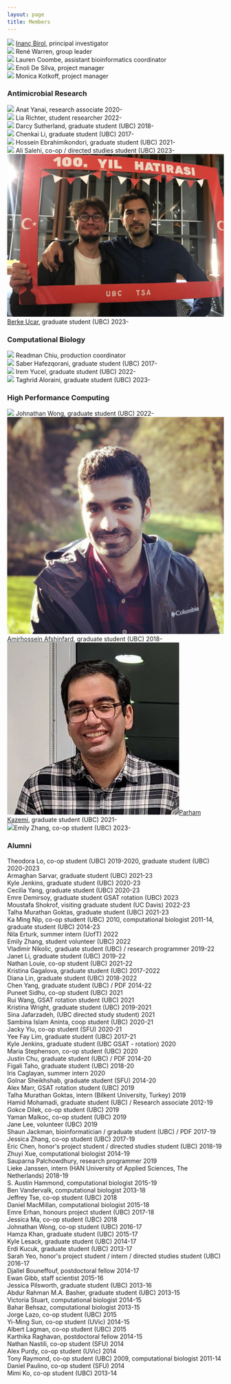 ```yaml
---
layout: page
title: Members
---
```


<img class="avatar" src="assets/avatars/ibirol.jpeg"> [Inanç Birol](https://www.bcgsc.ca/people/inanc-birol), principal investigator  <br>
<img class="avatar" src="assets/avatars/rwarren.png"> René Warren, group leader  <br>
<img class="avatar" src="assets/avatars/lcoombe.jpg"> Lauren Coombe, assistant bioinformatics coordinator  <br>
<img class="avatar" src="assets/avatars/noavatar.jpg"> Enoli De Silva, project manager <br>
<img class="avatar" src="assets/avatars/noavatar.jpg"> Monica Kotkoff, project manager <br>

### Antimicrobial Research
<img class="avatar" src="assets/avatars/noavatar.jpg"> Anat Yanai, research associate 2020-<br>
<img class="avatar" src="assets/avatars/noavatar.jpg"> Lia Richter, student researcher 2022-<br>
<img class="avatar" src="assets/avatars/dsutherland.jpg"> Darcy Sutherland, graduate student (UBC) 2018-<br>
<img class="avatar" src="assets/avatars/cli.jpg"> Chenkai Li, graduate student (UBC) 2017-<br>
<img class="avatar" src="assets/avatars/noavatar.jpg"> Hossein Ebrahimikondori, graduate student (UBC) 2021-<br>
<img class="avatar" src="assets/avatars/noavatar.jpg"> Ali Salehi, co-op / directed studies student (UBC) 2023-<br>
<img class="avatar" src="assets/avatars/bucar.jpg"> [Berke Ucar](https://berkeucar.github.io), graduate student (UBC) 2023-<br>

### Computational Biology
<img class="avatar" src="assets/avatars/rchiu.jpg"> Readman Chiu, production coordinator <br>
<img class="avatar" src="assets/avatars/shafezqorani.png"> Saber Hafezqorani, graduate student (UBC) 2017-<br>
<img class="avatar" src="assets/avatars/noavatar.jpg"> Irem Yucel, graduate student (UBC) 2022-<br>
<img class="avatar" src="assets/avatars/noavatar.jpg"> Taghrid Aloraini, graduate student (UBC) 2023-<br>

### High Performance Computing
<img class="avatar" src="assets/avatars/noavatar.jpg"> Johnathan Wong, graduate student (UBC) 2022-<br>
<img class="avatar" src="assets/avatars/aafshinfard.jpg"> [Amirhossein Afshinfard](member/aafshinfard), graduate student (UBC) 2018-<br>
<img class="avatar" src="assets/avatars/pkazemi.jpg">[Parham Kazemi](https://parham-k.github.io), graduate student (UBC) 2021-<br>
<img class="avatar" src="assets/avatars/noavatar.jpg">Emily Zhang, co-op student (UBC) 2023-<br>

### Alumni
Theodora Lo, co-op student (UBC) 2019-2020, graduate student (UBC) 2020-2023<br>
Armaghan Sarvar, graduate student (UBC) 2021-23<br>
Kyle Jenkins, graduate student (UBC) 2020-23<br>
Cecilia Yang, graduate student (UBC) 2020-23<br>
Emre Demirsoy, graduate student GSAT rotation (UBC) 2023<br>
Moustafa Shokrof, visiting graduate student (UC Davis) 2022-23<br>
Talha Murathan Goktas, graduate student (UBC) 2021-23<br>
Ka Ming Nip, co-op student (UBC) 2010, computational biologist 2011-14, graduate student (UBC) 2014-23<br>
Nila Erturk, summer intern (UofT) 2022<br>
Emily Zhang, student volunteer (UBC) 2022<br>
Vladimir Nikolic, graduate student (UBC) / research programmer 2019-22<br>
Janet Li, graduate student (UBC) 2019-22<br>
Nathan Louie, co-op student (UBC) 2021-22<br>
Kristina Gagalova, graduate student (UBC) 2017-2022<br>
Diana Lin, graduate student (UBC) 2018-2022<br>
Chen Yang, graduate student (UBC) / PDF 2014-22<br>
Puneet Sidhu, co-op student (UBC) 2021<br>
Rui Wang, GSAT rotation student (UBC) 2021<br>
Kristina Wright, graduate student (UBC) 2019-2021<br>
Sina Jafarzadeh, (UBC directed study student) 2021<br>
Sambina Islam Aninta, coop student (UBC) 2020-21<br>
Jacky Yiu, co-op student (SFU) 2020-21<br>
Yee Fay Lim, graduate student (UBC) 2017-21<br>
Kyle Jenkins, graduate student (UBC GSAT - rotation) 2020<br>
Maria Stephenson, co-op student (UBC) 2020<br>
Justin Chu, graduate student (UBC) / PDF 2014-20<br>
Figali Taho, graduate student (UBC) 2018-20<br>
Iris Caglayan, summer intern 2020<br>
Golnar Sheikhshab, graduate student (SFU) 2014-20<br>
Alex Marr, GSAT rotation student (UBC) 2019<br>
Talha Murathan Goktas, intern (Bilkent University, Turkey) 2019<br>
Hamid Mohamadi, graduate student (UBC) / Research associate 2012-19<br>
Gokce Dilek, co-op student (UBC) 2019<br>
Yaman Malkoc, co-op student (UBC) 2019<br>
Jane Lee, volunteer (UBC) 2019<br>
Shaun Jackman, bioinformatician / graduate student (UBC) / PDF 2017-19<br>
Jessica Zhang, co-op student (UBC) 2017-19<br>
Eric Chen, honor's project student / directed studies student (UBC) 2018-19<br>
Zhuyi Xue, computational biologist 2014-19<br>
Sauparna Palchowdhury, research programmer 2019<br>
Lieke Janssen, intern (HAN University of Applied Sciences, The Netherlands) 2018-19<br>
S. Austin Hammond, computational biologist 2015-19<br>
Ben Vandervalk, computational biologist 2013-18<br>
Jeffrey Tse, co-op student (UBC) 2018<br>
Daniel MacMillan, computational biologist 2015-18<br>
Emre Erhan, honours project student (UBC) 2017-18<br>
Jessica Ma, co-op student (UBC) 2018<br>
Johnathan Wong, co-op student (UBC) 2016-17<br>
Hamza Khan, graduate student (UBC) 2015-17<br>
Kyle Lesack, graduate student (UBC) 2014-17<br>
Erdi Kucuk, graduate student (UBC) 2013-17<br>
Sarah Yeo, honor's project student / intern / directed studies student (UBC) 2016-17<br>
Djallel Bouneffouf, postdoctoral fellow 2014-17<br>
Ewan Gibb, staff scientist 2015-16<br>
Jessica Pilsworth, graduate student (UBC) 2013-16<br>
Abdur Rahman M.A. Basher, graduate student (UBC) 2013-15<br>
Victoria Stuart, computational biologist 2014-15<br>
Bahar Behsaz, computational biologist 2013-15<br>
Jorge Lazo, co-op student (UBC) 2015<br>
Yi-Ming Sun, co-op student (UVic) 2014-15<br>
Albert Lagman, co-op student (UBC) 2015<br>
Karthika Raghavan, postdoctoral fellow 2014-15<br>
Nathan Nastili, co-op student (SFU) 2014<br>
Alex Purdy, co-op student (UVic) 2014<br>
Tony Raymond, co-op student (UBC) 2009, computational biologist 2011-14<br>
Daniel Paulino, co-op student (SFU) 2014<br>
Mimi Ko, co-op student (UBC) 2013-14<br>
